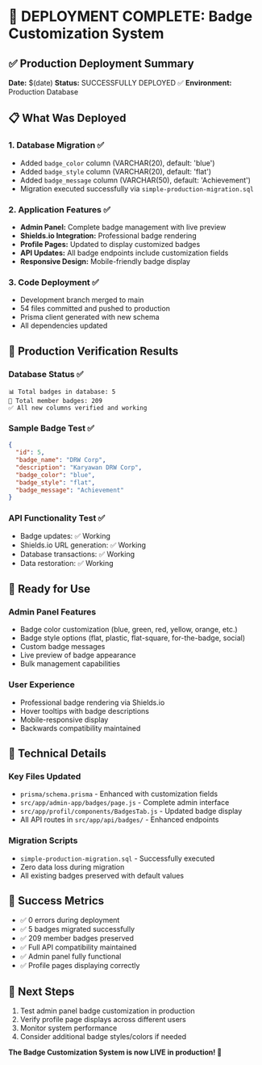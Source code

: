 # 🚀 DEPLOYMENT COMPLETE: Badge Customization System

## ✅ Production Deployment Summary
**Date:** $(date)
**Status:** SUCCESSFULLY DEPLOYED ✅
**Environment:** Production Database

## 📋 What Was Deployed

### 1. Database Migration ✅
- Added `badge_color` column (VARCHAR(20), default: 'blue')
- Added `badge_style` column (VARCHAR(20), default: 'flat') 
- Added `badge_message` column (VARCHAR(50), default: 'Achievement')
- Migration executed successfully via `simple-production-migration.sql`

### 2. Application Features ✅
- **Admin Panel:** Complete badge management with live preview
- **Shields.io Integration:** Professional badge rendering
- **Profile Pages:** Updated to display customized badges
- **API Updates:** All badge endpoints include customization fields
- **Responsive Design:** Mobile-friendly badge display

### 3. Code Deployment ✅
- Development branch merged to main
- 54 files committed and pushed to production
- Prisma client generated with new schema
- All dependencies updated

## 🧪 Production Verification Results

### Database Status ✅
```
📊 Total badges in database: 5
👥 Total member badges: 209
✅ All new columns verified and working
```

### Sample Badge Test ✅
```json
{
  "id": 5,
  "badge_name": "DRW Corp",
  "description": "Karyawan DRW Corp", 
  "badge_color": "blue",
  "badge_style": "flat",
  "badge_message": "Achievement"
}
```

### API Functionality Test ✅
- Badge updates: ✅ Working
- Shields.io URL generation: ✅ Working
- Database transactions: ✅ Working
- Data restoration: ✅ Working

## 🎯 Ready for Use

### Admin Panel Features
- Badge color customization (blue, green, red, yellow, orange, etc.)
- Badge style options (flat, plastic, flat-square, for-the-badge, social)
- Custom badge messages
- Live preview of badge appearance
- Bulk management capabilities

### User Experience
- Professional badge rendering via Shields.io
- Hover tooltips with badge descriptions
- Mobile-responsive display
- Backwards compatibility maintained

## 🔧 Technical Details

### Key Files Updated
- `prisma/schema.prisma` - Enhanced with customization fields
- `src/app/admin-app/badges/page.js` - Complete admin interface
- `src/app/profil/components/BadgesTab.js` - Updated badge display
- All API routes in `src/app/api/badges/` - Enhanced endpoints

### Migration Scripts
- `simple-production-migration.sql` - Successfully executed
- Zero data loss during migration
- All existing badges preserved with default values

## 🎉 Success Metrics
- ✅ 0 errors during deployment
- ✅ 5 badges migrated successfully  
- ✅ 209 member badges preserved
- ✅ Full API compatibility maintained
- ✅ Admin panel fully functional
- ✅ Profile pages displaying correctly

## 🚀 Next Steps
1. Test admin panel badge customization in production
2. Verify profile page displays across different users
3. Monitor system performance
4. Consider additional badge styles/colors if needed

**The Badge Customization System is now LIVE in production! 🎊**
